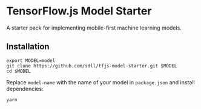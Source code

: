 # TensorFlow.js Model Starter

A starter pack for implementing mobile-first machine learning models.

## Installation

```shell
export MODEL=model
git clone https://github.com/sdll/tfjs-model-starter.git $MODEL
cd $MODEL
```

Replace `model-name` with the name of your model in `package.json` and install dependencies:

```shell
yarn
```